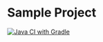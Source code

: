 # Sample Project
[![Java CI with Gradle](https://github.com/hafizjef/orangepay/actions/workflows/gradle.yml/badge.svg)](https://github.com/hafizjef/orangepay/actions/workflows/gradle.yml)
